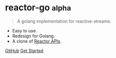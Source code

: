 <!-- _coverpage.md -->

<!-- ![logo](_media/logo.svg) -->
<!-- <img src="_media/logo.svg" alt="alt text" width="64" height="64"> -->

# reactor-go <small>alpha</small>

> A golang implementation for reactive-streams.

- Easy to use.
- Redesign for Golang.
- A clone of [Reactor APIs](https://projectreactor.io/).

[GitHub](https://github.com/jjeffcaii/reactor-go/)
[Get Started](#reactor-go)
